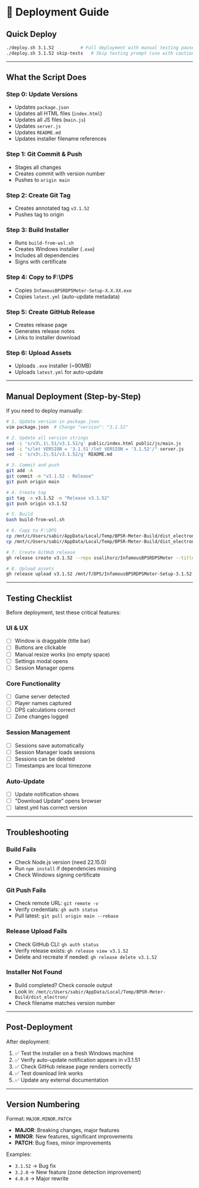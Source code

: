 # 🚀 Deployment Guide

## Quick Deploy

```bash
./deploy.sh 3.1.52          # Full deployment with manual testing pause
./deploy.sh 3.1.52 skip-tests   # Skip testing prompt (use with caution)
```

---

## What the Script Does

### Step 0: Update Versions
- Updates `package.json`
- Updates all HTML files (`index.html`)
- Updates all JS files (`main.js`)
- Updates `server.js`
- Updates `README.md`
- Updates installer filename references

### Step 1: Git Commit & Push
- Stages all changes
- Creates commit with version number
- Pushes to `origin main`

### Step 2: Create Git Tag
- Creates annotated tag `v3.1.52`
- Pushes tag to origin

### Step 3: Build Installer
- Runs `build-from-wsl.sh`
- Creates Windows installer (`.exe`)
- Includes all dependencies
- Signs with certificate

### Step 4: Copy to F:\DPS
- Copies `InfamousBPSRDPSMeter-Setup-X.X.XX.exe`
- Copies `latest.yml` (auto-update metadata)

### Step 5: Create GitHub Release
- Creates release page
- Generates release notes
- Links to installer download

### Step 6: Upload Assets
- Uploads `.exe` installer (~90MB)
- Uploads `latest.yml` for auto-update

---

## Manual Deployment (Step-by-Step)

If you need to deploy manually:

```bash
# 1. Update version in package.json
vim package.json  # Change "version": "3.1.52"

# 2. Update all version strings
sed -i 's/v3\.1\.51/v3.1.52/g' public/index.html public/js/main.js
sed -i "s/let VERSION = '3.1.51'/let VERSION = '3.1.52'/" server.js
sed -i 's/v3\.1\.51/v3.1.52/g' README.md

# 3. Commit and push
git add -A
git commit -m "v3.1.52 - Release"
git push origin main

# 4. Create tag
git tag -a v3.1.52 -m "Release v3.1.52"
git push origin v3.1.52

# 5. Build
bash build-from-wsl.sh

# 6. Copy to F:\DPS
cp /mnt/c/Users/sabir/AppData/Local/Temp/BPSR-Meter-Build/dist_electron/InfamousBPSRDPSMeter-Setup-3.1.52.exe /mnt/f/DPS/
cp /mnt/c/Users/sabir/AppData/Local/Temp/BPSR-Meter-Build/dist_electron/latest.yml /mnt/f/DPS/

# 7. Create GitHub release
gh release create v3.1.52 --repo ssalihsrz/InfamousBPSRDPSMeter --title "v3.1.52 - Release" --notes "Release notes here"

# 8. Upload assets
gh release upload v3.1.52 /mnt/f/DPS/InfamousBPSRDPSMeter-Setup-3.1.52.exe /mnt/f/DPS/latest.yml --repo ssalihsrz/InfamousBPSRDPSMeter
```

---

## Testing Checklist

Before deployment, test these critical features:

### UI & UX
- [ ] Window is draggable (title bar)
- [ ] Buttons are clickable
- [ ] Manual resize works (no empty space)
- [ ] Settings modal opens
- [ ] Session Manager opens

### Core Functionality
- [ ] Game server detected
- [ ] Player names captured
- [ ] DPS calculations correct
- [ ] Zone changes logged

### Session Management
- [ ] Sessions save automatically
- [ ] Session Manager loads sessions
- [ ] Sessions can be deleted
- [ ] Timestamps are local timezone

### Auto-Update
- [ ] Update notification shows
- [ ] "Download Update" opens browser
- [ ] latest.yml has correct version

---

## Troubleshooting

### Build Fails
- Check Node.js version (need 22.15.0)
- Run `npm install` if dependencies missing
- Check Windows signing certificate

### Git Push Fails
- Check remote URL: `git remote -v`
- Verify credentials: `gh auth status`
- Pull latest: `git pull origin main --rebase`

### Release Upload Fails
- Check GitHub CLI: `gh auth status`
- Verify release exists: `gh release view v3.1.52`
- Delete and recreate if needed: `gh release delete v3.1.52`

### Installer Not Found
- Build completed? Check console output
- Look in: `/mnt/c/Users/sabir/AppData/Local/Temp/BPSR-Meter-Build/dist_electron/`
- Check filename matches version number

---

## Post-Deployment

After deployment:

1. ✅ Test the installer on a fresh Windows machine
2. ✅ Verify auto-update notification appears in v3.1.51
3. ✅ Check GitHub release page renders correctly
4. ✅ Test download link works
5. ✅ Update any external documentation

---

## Version Numbering

Format: `MAJOR.MINOR.PATCH`

- **MAJOR**: Breaking changes, major features
- **MINOR**: New features, significant improvements
- **PATCH**: Bug fixes, minor improvements

Examples:
- `3.1.52` → Bug fix
- `3.2.0` → New feature (zone detection improvement)
- `4.0.0` → Major rewrite
